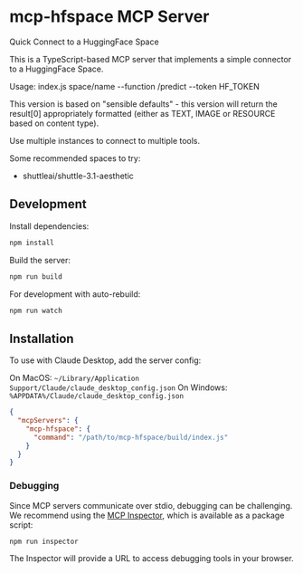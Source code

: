 # mcp-hfspace MCP Server

Quick Connect to a HuggingFace Space

This is a TypeScript-based MCP server that implements a simple connector to a HuggingFace Space.

Usage: index.js space/name --function /predict --token HF_TOKEN 

This version is based on "sensible defaults" - this version will return the result[0] appropriately formatted (either as TEXT, IMAGE or RESOURCE based on content type).

Use multiple instances to connect to multiple tools.


Some recommended spaces to try:
 - shuttleai/shuttle-3.1-aesthetic


## Development

Install dependencies:
```bash
npm install
```

Build the server:
```bash
npm run build
```

For development with auto-rebuild:
```bash
npm run watch
```

## Installation

To use with Claude Desktop, add the server config:

On MacOS: `~/Library/Application Support/Claude/claude_desktop_config.json`
On Windows: `%APPDATA%/Claude/claude_desktop_config.json`

```json
{
  "mcpServers": {
    "mcp-hfspace": {
      "command": "/path/to/mcp-hfspace/build/index.js"
    }
  }
}
```

### Debugging

Since MCP servers communicate over stdio, debugging can be challenging. We recommend using the [MCP Inspector](https://github.com/modelcontextprotocol/inspector), which is available as a package script:

```bash
npm run inspector
```

The Inspector will provide a URL to access debugging tools in your browser.
